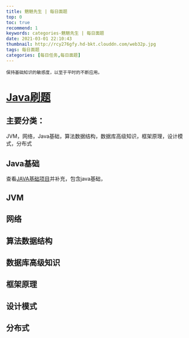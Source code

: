 ```yaml
---
title: 魑魅先生 | 每日面题
top: 0
toc: true
recommend: 1
keywords: categories-魑魅先生 | 每日面题
date: 2021-03-01 22:10:43
thumbnail: http://rcy276gfy.hd-bkt.clouddn.com/web32p.jpg
tags: 每日面题
categories: [每日任务,每日面题]
---
```


    保持基础知识的敏感度，以至于平时的不断应用。

<!-- more -->

# [Java刷题](https://www.nowcoder.com/intelligentTest)

## 主要分类：

JVM，网络，Java基础，算法数据结构，数据库高级知识，框架原理，设计模式，分布式

## Java基础

查看[JAVA基础项目](https://github.com/MrDemonlxl/mylearnproject)并补充，包含java基础，

## JVM

## 网络

## 算法数据结构

## 数据库高级知识

## 框架原理

## 设计模式

## 分布式
